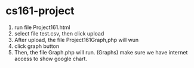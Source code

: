 # cs161-project

1) run file Project161.html
2) select file test.csv, then click upload
3) After upload, the file Project161Graph,php will wun
4) click graph button
5) Then, the file Graph.php will run. (Graphs) make sure we have internet access to show google chart.
